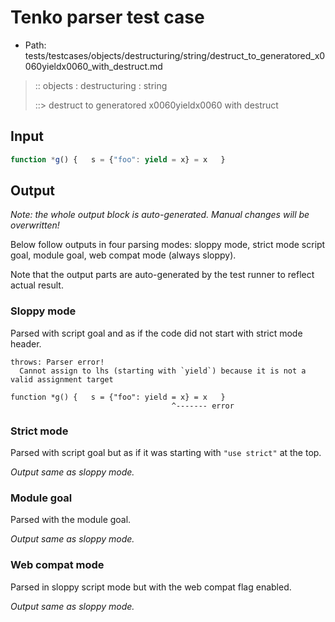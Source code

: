 # Tenko parser test case

- Path: tests/testcases/objects/destructuring/string/destruct_to_generatored_x0060yieldx0060_with_destruct.md

> :: objects : destructuring : string
>
> ::> destruct to generatored x0060yieldx0060 with destruct

## Input


`````js
function *g() {   s = {"foo": yield = x} = x   }
`````

## Output

_Note: the whole output block is auto-generated. Manual changes will be overwritten!_

Below follow outputs in four parsing modes: sloppy mode, strict mode script goal, module goal, web compat mode (always sloppy).

Note that the output parts are auto-generated by the test runner to reflect actual result.

### Sloppy mode

Parsed with script goal and as if the code did not start with strict mode header.

`````
throws: Parser error!
  Cannot assign to lhs (starting with `yield`) because it is not a valid assignment target

function *g() {   s = {"foo": yield = x} = x   }
                                    ^------- error
`````

### Strict mode

Parsed with script goal but as if it was starting with `"use strict"` at the top.

_Output same as sloppy mode._

### Module goal

Parsed with the module goal.

_Output same as sloppy mode._

### Web compat mode

Parsed in sloppy script mode but with the web compat flag enabled.

_Output same as sloppy mode._
